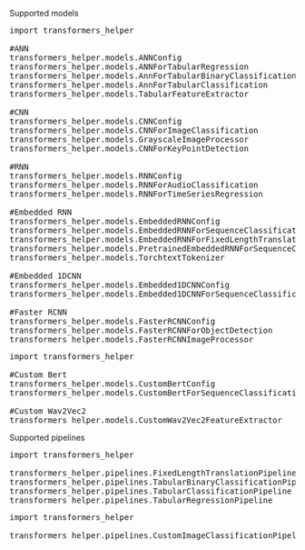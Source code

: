 Supported models 

<pre>
import transformers_helper

#ANN
transformers_helper.models.ANNConfig
transformers_helper.models.ANNForTabularRegression
transformers_helper.models.AnnForTabularBinaryClassification
transformers_helper.models.AnnForTabularClassification
transformers_helper.models.TabularFeatureExtractor

#CNN
transformers_helper.models.CNNConfig
transformers_helper.models.CNNForImageClassification
transformers_helper.models.GrayscaleImageProcessor
transformers_helper.models.CNNForKeyPointDetection

#RNN
transformers_helper.models.RNNConfig
transformers_helper.models.RNNForAudioClassification
transformers_helper.models.RNNForTimeSeriesRegression

#Embedded RNN
transformers_helper.models.EmbeddedRNNConfig
transformers_helper.models.EmbeddedRNNForSequenceClassification
transformers_helper.models.EmbeddedRNNForFixedLengthTranslation
transformers_helper.models.PretrainedEmbeddedRNNForSequenceClassification
transformers_helper.models.TorchtextTokenizer

#Embedded 1DCNN
transformers_helper.models.Embedded1DCNNConfig
transformers_helper.models.Embedded1DCNNForSequenceClassification

#Faster RCNN
transformers_helper.models.FasterRCNNConfig
transformers_helper.models.FasterRCNNForObjectDetection
transformers_helper.models.FasterRCNNImageProcessor
</pre>

<pre>
import transformers_helper

#Custom Bert
transformers_helper.models.CustomBertConfig
transformers_helper.models.CustomBertForSequenceClassification

#Custom Wav2Vec2
transformers_helper.models.CustomWav2Vec2FeatureExtractor
</pre>

Supported pipelines

<pre>
import transformers_helper

transformers_helper.pipelines.FixedLengthTranslationPipeline
transformers_helper.pipelines.TabularBinaryClassificationPipeline
transformers_helper.pipelines.TabularClassificationPipeline
transformers_helper.pipelines.TabularRegressionPipeline
</pre>
<pre>
import transformers_helper

transformers_helper.pipelines.CustomImageClassificationPipeline
</pre>
